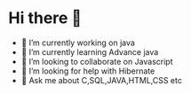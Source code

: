 # Hi there 👋

- 🔭 I’m currently working on java
- 🌱 I’m currently learning Advance java
- 👯 I’m looking to collaborate on Javascript
- 🤔 I’m looking for help with Hibernate
- 💬 Ask me about C,SQL,JAVA,HTML,CSS etc

